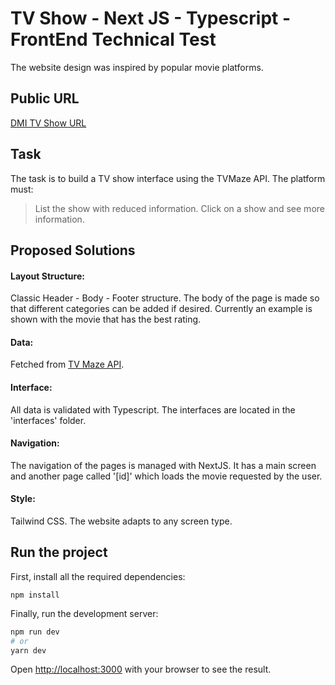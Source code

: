 # TV Show - Next JS - Typescript - FrontEnd Technical Test
The website design was inspired by popular movie platforms.

## Public URL
[DMI TV Show URL](https://dmichallenge.netlify.app/)

## Task
The task is to build a TV show interface using the TVMaze API.
The platform must:
> List the show with reduced information.
> Click on a show and see more information.

## Proposed Solutions
#### Layout Structure:
Classic Header - Body - Footer structure. 
The body of the page is made so that different categories can be added if desired. Currently an example is shown with the movie that has the best rating.
#### Data: 
Fetched from [TV Maze API](https://api.tvmaze.com/search/shows?q=girls).
#### Interface: 
All data is validated with Typescript. The interfaces are located in the 'interfaces' folder.
#### Navigation: 
The navigation of the pages is managed with NextJS. It has a main screen and another page called '[id]' which loads the movie requested by the user.
#### Style:
Tailwind CSS. The website adapts to any screen type.

## Run the project

First, install all the required dependencies:

```
npm install
```

Finally, run the development server:

```bash
npm run dev
# or
yarn dev
```

Open [http://localhost:3000](http://localhost:3000) with your browser to see the result.
